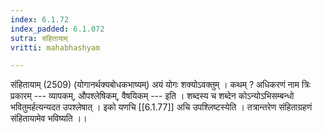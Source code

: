 ```yaml
---
index: 6.1.72
index_padded: 6.1.072
sutra: संहितायाम्
vritti: mahabhashyam

---
```

 संहितायाम् (2509) (योगानर्थक्यबोधकभाष्यम्) अयं योगः शक्योऽवक्तुम् । कथम् ? अधिकरणं नाम त्रिः प्रकारम् --- व्यापकम्, औपश्लेषिकम्, वैषयिकम् --- इति । शब्दस्य च शब्देन कोऽन्योऽभिसम्बन्धो भवितुमर्हत्यन्यदत उपश्लेषात् । इको यणचि [[6.1.77]] अचि उपश्लिष्टस्येति । तत्रान्तरेण संहिताग्रहणं संहितायामेव भविष्यति ।। 